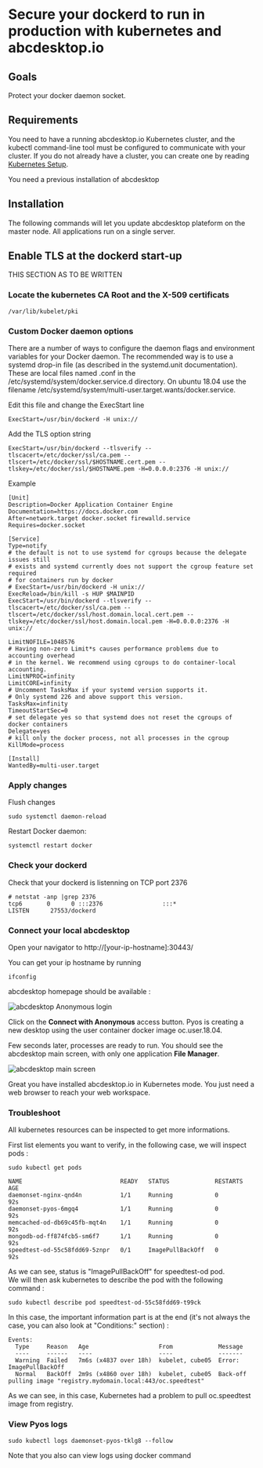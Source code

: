 # Secure your dockerd to run in production with kubernetes and abcdesktop.io

## Goals 

Protect your docker daemon socket. 

## Requirements

You need to have a running abcdesktop.io Kubernetes cluster, and the kubectl command-line tool must be configured to communicate with your cluster. If you do not already have a cluster, you can create one by reading [Kubernetes Setup](kubernetesmode.md).

You need a previous installation of abcdesktop

## Installation

The following commands will let you update abcdesktop plateform on the master node. All applications run on a single server.  


## Enable TLS at the dockerd start-up


THIS SECTION AS TO BE WRITTEN

### Locate the kubernetes CA Root and the X-509 certificats

```
/var/lib/kubelet/pki
```

### Custom Docker daemon options

There are a number of ways to configure the daemon flags and environment variables for your Docker daemon. The recommended way is to use a systemd drop-in file (as described in the systemd.unit documentation). These are local files named <something>.conf in the /etc/systemd/system/docker.service.d directory. 
On ubuntu 18.04 use the filename /etc/systemd/system/multi-user.target.wants/docker.service.

Edit this file and change the ExecStart line 

```
ExecStart=/usr/bin/dockerd -H unix://
```

Add the TLS option string 

```
ExecStart=/usr/bin/dockerd --tlsverify --tlscacert=/etc/docker/ssl/ca.pem --tlscert=/etc/docker/ssl/$HOSTNAME.cert.pem --tlskey=/etc/docker/ssl/$HOSTNAME.pem -H=0.0.0.0:2376 -H unix://
```


Example

```
[Unit]
Description=Docker Application Container Engine
Documentation=https://docs.docker.com
After=network.target docker.socket firewalld.service
Requires=docker.socket

[Service]
Type=notify
# the default is not to use systemd for cgroups because the delegate issues still
# exists and systemd currently does not support the cgroup feature set required
# for containers run by docker
# ExecStart=/usr/bin/dockerd -H unix://
ExecReload=/bin/kill -s HUP $MAINPID
ExecStart=/usr/bin/dockerd --tlsverify --tlscacert=/etc/docker/ssl/ca.pem --tlscert=/etc/docker/ssl/host.domain.local.cert.pem --tlskey=/etc/docker/ssl/host.domain.local.pem -H=0.0.0.0:2376 -H unix://

LimitNOFILE=1048576
# Having non-zero Limit*s causes performance problems due to accounting overhead
# in the kernel. We recommend using cgroups to do container-local accounting.
LimitNPROC=infinity
LimitCORE=infinity
# Uncomment TasksMax if your systemd version supports it.
# Only systemd 226 and above support this version.
TasksMax=infinity
TimeoutStartSec=0
# set delegate yes so that systemd does not reset the cgroups of docker containers
Delegate=yes
# kill only the docker process, not all processes in the cgroup
KillMode=process

[Install]
WantedBy=multi-user.target
```



### Apply changes

Flush changes

```
sudo systemctl daemon-reload
```

Restart Docker daemon:

```
systemctl restart docker
```


### Check your dockerd

Check that your dockerd is listenning on TCP port 2376

```
# netstat -anp |grep 2376
tcp6       0      0 :::2376                 :::*                    LISTEN      27553/dockerd
```

### Connect your local abcdesktop
Open your navigator to http://[your-ip-hostname]:30443/

You can get your ip hostname by running
```
ifconfig
```

abcdesktop homepage should be available :

![abcdesktop Anonymous login](../../setup/img/kubernetes-setup-login-anonymous.png)

Click on the **Connect with Anonymous** access button. Pyos is creating a new desktop using the user container docker image oc.user.18.04.

Few seconds later, processes are ready to run. You should see the abcdesktop main screen, with only one application **File Manager**.

![abcdesktop main screen](../../setup/img/kubernetes-setup-login-anonymous.done.png)

Great you have installed abcdesktop.io in Kubernetes mode.
You just need a web browser to reach your web workspace.


### Troubleshoot
All kubernetes resources can be inspected to get more informations.

First list elements you want to verify, in the following case, we will inspect pods :

    sudo kubectl get pods

    NAME                            READY   STATUS             RESTARTS   AGE
    daemonset-nginx-qnd4n           1/1     Running            0          92s
    daemonset-pyos-6mgq4            1/1     Running            0          92s
    memcached-od-db69c45fb-mqt4n    1/1     Running            0          92s
    mongodb-od-ff874fcb5-sm6f7      1/1     Running            0          92s
    speedtest-od-55c58fdd69-5znpr   0/1     ImagePullBackOff   0          92s

As we can see, status is "ImagePullBackOff" for speedtest-od pod.  
We will then ask kubernetes to describe the pod with the following command :

    sudo kubectl describe pod speedtest-od-55c58fdd69-t99ck
    
In this case, the important information part is at the end (it's not always the case, you can also look at "Conditions:" section) : 


    Events:
      Type     Reason   Age                    From             Message
      ----     ------   ----                   ----             -------
      Warning  Failed   7m6s (x4837 over 18h)  kubelet, cube05  Error: ImagePullBackOff
      Normal   BackOff  2m9s (x4860 over 18h)  kubelet, cube05  Back-off pulling image "registry.mydomain.local:443/oc.speedtest"

As we can see, in this case, Kubernetes had a problem to pull oc.speedtest image from registry.


### View Pyos logs
    sudo kubectl logs daemonset-pyos-tklg8 --follow

Note that you also can view logs using docker command


